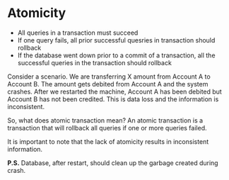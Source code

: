 # Atomicity
- All queries in a transaction must succeed
- If one query fails, all prior successful quesries in transaction should rollback
- If the database went down prior to a commit of a transaction, all the successful queries in the transaction should rollback

Consider a scenario. We are transferring X amount from Account A to Account B. The amount gets debited from Account A and the system crashes. After we restarted the machine, Account A has been debited but Account B has not been credited. This is data loss and the information is inconsistent.

So, what does atomic transaction mean?
An atomic transaction is a transaction that will rollback all queries if one or more queries failed.

It is important to note that the lack of atomicity results in inconsistent information.

**P.S.** Database, after restart, should clean up the garbage created during crash.



